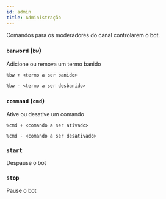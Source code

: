 ```yaml
---
id: admin
title: Administração
---
```


Comandos para os moderadores do canal controlarem o bot.

### `banword` (`bw`)
Adicione ou remova um termo banido
```
%bw + <termo a ser banido>
```
```
%bw - <termo a ser desbanido>
```

### `command` (`cmd`)
Ative ou desative um comando
```
%cmd + <comando a ser ativado>
```
```
%cmd - <comando a ser desativado>
```

### `start`
Despause o bot

### `stop`
Pause o bot
